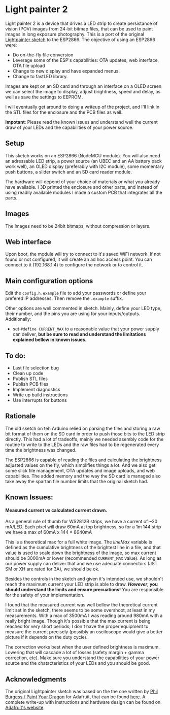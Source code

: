 # Light painter 2

Light painter 2 is a device that drives a LED strip to create persistance of vision (POV) images from 24-bit bitmap files, that can be used to paint images in long exposure photography. This is a port of the original [Lightpainter sketch](https://github.com/reven/Light-painter) to the ESP2866. The objective of using an ESP2866 were:

* Do on-the-fly file conversion
* Leverage some of the ESP's capabilities: OTA updates, web interface, OTA file upload
* Change to new display and have expanded menus.
* Change to fastLED library.

Images are kept on an SD card and through an interface on a OLED screen we can select the image to display, adjust brightness, speed and delay, as well as save the settings to EEPROM.

I will eventually get around to doing a writeup of the project, and I'll link in the STL files for the enclosure and the PCB files as well.

**Impotant**: Please read the known issues and understand well the current draw of your LEDs and the capabilities of your power source.

## Setup
This sketch works on an ESP2866 (NodeMCU module). You will also need an adressable LED strip, a power source (an UBEC and an AA battery pack work well), an OLED display (preferably with I2C module), some momentary push buttons, a slider switch and an SD card reader module.

The hardware will depend of your choice of materials or what you already have available. I 3D printed the enclosure and other parts, and instead of using readily available modules I made a custom PCB that integrates all the parts.

## Images
The images need to be 24bit bitmaps, without compression or layers.

## Web interface
Upon boot, the module will try to connect to it's saved WiFi network. If not found or not configured, it will create an ad hoc access point. You can connect to it (192.168.1.4) to configure the network or to control it.

## Main configuration options
Edit the `config.h.example` file to add your passwords or define your prefered IP addresses. Then remove the `.example` suffix.

Other options are well commented in sketch. Mainly, define your LED type, their number, and the pins you are using for your inputs/outputs. Additionally:

* set `#define CURRENT_MAX` to a reasonable value that your power supply can deliver, **but be sure to read and understand the limitations explained bellow in known issues**.

## To do:
* Last file selection bug
* Clean up code
* Publish STL files
* Publish PCB files
* Implement diagnostics
* Write up build instructions
* Use interrupts for buttons

## Rationale
The old sketch on teh Arduino relied on parsing the files and storing a raw bit format of them on the SD card in order to push those bits to the LED strip directly. This had a lot of tradeoffs, mainly we needed asembly code for the routine to write to the LEDs and the raw files had to be regenerated every time the brightness was changed.

The ESP2866 is capable of reading the files and calculating the brightness adjusted values on the fly, which simplifies things a lot. And we also get some slick file management, OTA updates and image uploads, and web capabilities. The added memory and the way the SD card is managed also take away the spartan file number limits that the original sketch had.

## Known Issues:

#### Measured current vs calculated current drawn.
As a general rule of thumb for WS2812B strips, we have a current of ~20 mA/LED. Each pixel will draw 60mA at top brightness, so for a 1m 144 strip we have a max of 60mA x 144 = 8640mA

This is a theoretical max for a full white image. The *lineMax* variable is defined as the cumulative brightness of the brightest line in a file, and that value is used to scale down the brightness of the image, so max current should be 3000mA or lower (recommended `CURRENT_MAX` value). As long as our power supply can deliver that and we use adecuate connectors (JST SM or XH are rated for 3A), we should be ok.

Besides the controls in the sketch and given it's intended use, we shouldn't reach the maximum current your LED strip is able to draw. **_However_, you should understand the limits and ensure precuations!** You are responsible for the safety of your implementation.

I found that the measured current was well bellow the theoretical current limit set in the sketch, there seems to be some overshoot, at least in my measurements. With a max of 3500mA I was reading around 980mA with a really bright image. Though it's possible that the max current is being reached for very short periods; I don't have the proper equipment to measure the current precisely (possibly an osciloscope would give a better picture if it depends on the duty cycle).

The correction works best when the user defined brightness is maximum. Lowering that will cascade a lot of losses (safety margin + gamma correction, etc). Make sure you understand the capabilities of your power source and the chatacteristics of your LEDs and you should be good.

## Acknowledgments
The original Lightpainter sketch was based on the the one written by [Phil Burgess / Paint Your Dragon](https://github.com/PaintYourDragon) for Adafruit, that can be found [here](https://github.com/adafruit/NeoPixel_Painter). A complete write-up with instructions and hardware design can be found on [Adafruit's website](https://learn.adafruit.com/neopixel-painter/overview).
